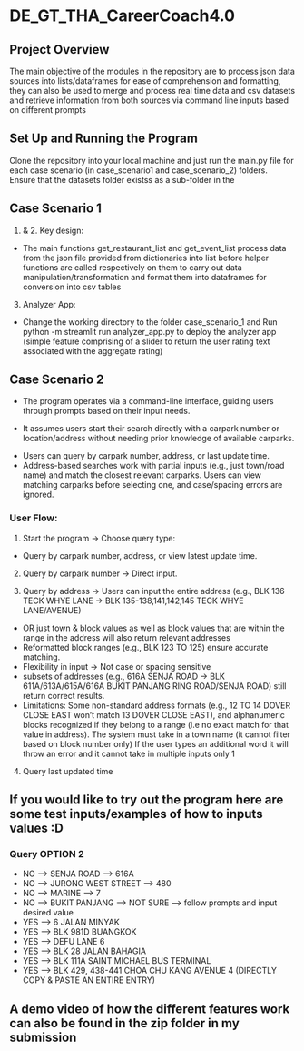 # DE_GT_THA_CareerCoach4.0
## Project Overview
The main objective of the modules in the repository are to process json data sources into lists/dataframes for ease of comprehension and formatting, they can also be used to merge and process real time data and csv datasets and retrieve information from both sources via command line inputs based on different prompts

## Set Up and Running the Program
Clone the repository into your local machine and just run the main.py file for each case scenario (in case_scenario1 and case_scenario_2) folders. 
Ensure that the datasets folder existss as a sub-folder in the 

## Case Scenario 1
1. & 2. Key design:
- The main functions get_restaurant_list and get_event_list process data from the json file provided from dictionaries into list before helper functions are called respectively on them to carry out data manipulation/transformation  and format them into dataframes for conversion into csv tables
3. Analyzer App:
- Change the working directory to the folder case_scenario_1 and Run python -m streamlit run analyzer_app.py to deploy the analyzer app (simple feature comprising of a slider to return the user rating text associated with the aggregate rating) 


## Case Scenario 2
* The program operates via a command-line interface, guiding users through prompts based on their input needs. 
- It assumes users start their search directly with a carpark number or location/address without needing prior knowledge of available carparks. 
* Users can query by carpark number, address, or last update time. 
* Address-based searches work with partial inputs (e.g., just town/road name) and match the closest relevant carparks. Users can view matching carparks before selecting one, and case/spacing errors are ignored.

### User Flow:
1. Start the program → Choose query type: 
- Query by carpark number, address, or view latest update time.
  
2. Query by carpark number → Direct input.
  
3. Query by address → Users can input the entire address (e.g., BLK 136 TECK WHYE LANE → BLK 135-138,141,142,145 TECK WHYE LANE/AVENUE)
- OR just town & block values as well as block values that are within the range in the address will also return relevant addresses
- Reformatted block ranges (e.g., BLK 123 TO 125) ensure accurate matching.
- Flexibility in input → Not case or spacing sensitive
- subsets of addresses (e.g., 616A SENJA ROAD → BLK 611A/613A/615A/616A BUKIT PANJANG RING ROAD/SENJA ROAD) still return correct results.
- Limitations:
Some non-standard address formats 
(e.g., 12 TO 14 DOVER CLOSE EAST won’t match 13 DOVER CLOSE EAST), and alphanumeric blocks recognized if they belong to a range
(i.e no exact match for that value in address).
The system must take in a town name (it cannot filter based on block number only)
If the user types an additional word it will throw an error and it cannot take in multiple inputs only 1

4. Query last updated time 

## If you would like to try out the program here are some test inputs/examples of how to inputs values :D

### Query OPTION 2
- NO --> SENJA ROAD --> 616A 
- NO --> JURONG WEST STREET --> 480
- NO --> MARINE --> 7
- NO --> BUKIT PANJANG --> NOT SURE --> follow prompts and input desired value
- YES --> 6 JALAN MINYAK
- YES --> BLK 981D BUANGKOK
- YES --> DEFU LANE 6
- YES --> BLK 28 JALAN BAHAGIA
- YES --> BLK 111A SAINT MICHAEL BUS TERMINAL
- YES --> BLK 429, 438-441 CHOA CHU KANG AVENUE 4 (DIRECTLY COPY & PASTE AN ENTIRE ENTRY)

## A demo video of how the different features work can also be found in the zip folder in my submission 
